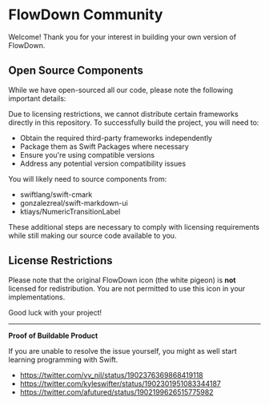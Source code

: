 # FlowDown Community

Welcome! Thank you for your interest in building your own version of FlowDown.

## Open Source Components

While we have open-sourced all our code, please note the following important details:

Due to licensing restrictions, we cannot distribute certain frameworks directly in this repository. To successfully build the project, you will need to:

- Obtain the required third-party frameworks independently
- Package them as Swift Packages where necessary
- Ensure you're using compatible versions
- Address any potential version compatibility issues

You will likely need to source components from:

- swiftlang/swift-cmark
- gonzalezreal/swift-markdown-ui
- ktiays/NumericTransitionLabel

These additional steps are necessary to comply with licensing requirements while still making our source code available to you.

## License Restrictions

Please note that the original FlowDown icon (the white pigeon) is **not** licensed for redistribution. You are not permitted to use this icon in your implementations.

Good luck with your project!

---

**Proof of Buildable Product**

If you are unable to resolve the issue yourself, you might as well start learning programming with Swift.

- https://twitter.com/vv_nil/status/1902376369868419118
- https://twitter.com/kyleswifter/status/1902301951083344187
- https://twitter.com/afutured/status/1902199626515775982
